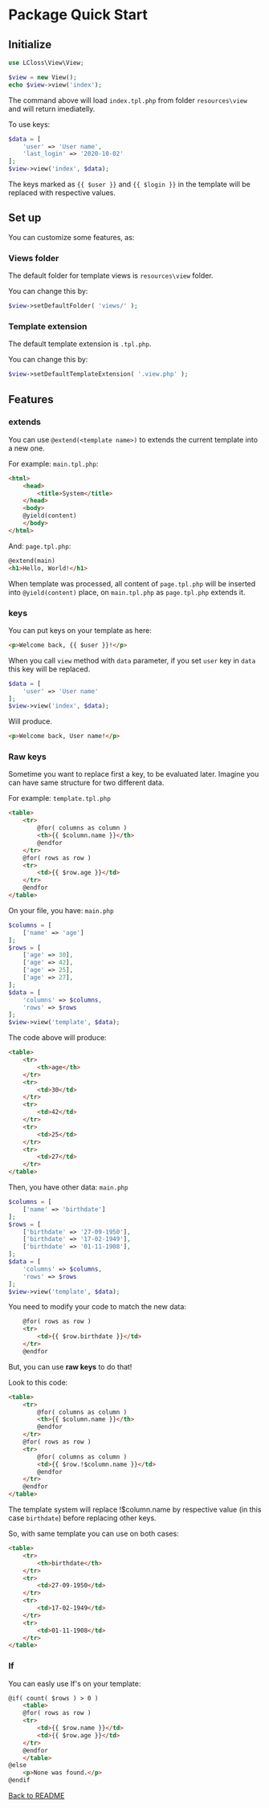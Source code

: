 # Package Quick Start

## Initialize 

```php
use LCloss\View\View;

$view = new View();
echo $view->view('index');
```

The command above will load `index.tpl.php` from folder `resources\view` and will return imediatelly.

To use keys:
```php
$data = [
    'user' => 'User name',
    'last_login' => '2020-10-02'
];
$view->view('index', $data);
```

The keys marked as `{{ $user }}` and `{{ $login }}` in the template will be replaced with respective values.

## Set up

You can customize some features, as:

### Views folder
The default folder for template views is `resources\view` folder.

You can change this by:
```php
$view->setDefaultFolder( 'views/' );
```

### Template extension
The default template extension is `.tpl.php`. 

You can change this by:
```php
$view->setDefaultTemplateExtension( '.view.php' );
```
## Features

### extends
You can use `@extend(<template name>)` to extends the current template into a new one.

For example:
`main.tpl.php`:
```html
<html>
    <head>
        <title>System</title>
    </head>
    <body>
    @yield(content)
    </body>
</html>
```
And:
`page.tpl.php`:
```html
@extend(main)
<h1>Hello, World!</h1>
```

When template was processed, all content of `page.tpl.php` will be inserted into `@yield(content)` place, on `main.tpl.php` as `page.tpl.php` extends it.

### keys
You can put keys on your template as here:

```html
<p>Welcome back, {{ $user }}!</p>
```
When you call `view` method with `data` parameter, if you set `user` key in `data` this key will be replaced.
```php
$data = [
    'user' => 'User name'
];
$view->view('index', $data);
```
Will produce.
```html
<p>Welcome back, User name!</p>
```

### Raw keys
Sometime you want to replace first a key, to be evaluated later.
Imagine you can have same structure for two different data.

For example:
`template.tpl.php`
```html
<table>
    <tr>
        @for( columns as column )
        <th>{{ $column.name }}</th>
        @endfor
    </tr>
    @for( rows as row )
    <tr>
        <td>{{ $row.age }}</td>
    </tr>
    @endfor
</table>
```
On your file, you have:
`main.php`
```php
$columns = [
    ['name' => 'age']
];
$rows = [
    ['age' => 30],
    ['age' => 42],
    ['age' => 25],
    ['age' => 27],
];
$data = [
    'columns' => $columns,
    'rows' => $rows
];
$view->view('template', $data);
```
The code above will produce:
```html
<table>
    <tr>
        <th>age</th>
    </tr>
    <tr>
        <td>30</td>
    </tr>
    <tr>
        <td>42</td>
    </tr>
    <tr>
        <td>25</td>
    </tr>
    <tr>
        <td>27</td>
    </tr>
</table>
```
Then, you have other data:
`main.php`
```php
$columns = [
    ['name' => 'birthdate']
];
$rows = [
    ['birthdate' => '27-09-1950'],
    ['birthdate' => '17-02-1949'],
    ['birthdate' => '01-11-1908'],
];
$data = [
    'columns' => $columns,
    'rows' => $rows
];
$view->view('template', $data);
```
You need to modify your code to match the new data:
```html
    @for( rows as row )
    <tr>
        <td>{{ $row.birthdate }}</td>
    </tr>
    @endfor
```
But, you can use **raw keys** to do that!

Look to this code:
```html
<table>
    <tr>
        @for( columns as column )
        <th>{{ $column.name }}</th>
        @endfor
    </tr>
    @for( rows as row )
    <tr>
        @for( columns as column )
        <td>{{ $row.!$column.name }}</td>
        @endfor
    </tr>
    @endfor
</table>
```

The template system will replace !$column.name by respective value (in this case `birthdate`) before replacing other keys.

So, with same template you can use on both cases:
```html
<table>
    <tr>
        <th>birthdate</th>
    </tr>
    <tr>
        <td>27-09-1950</td>
    </tr>
    <tr>
        <td>17-02-1949</td>
    </tr>
    <tr>
        <td>01-11-1908</td>
    </tr>
</table>
```

### If
You can easly use If's on your template:
```html
@if( count( $rows ) > 0 )
    <table>
    @for( rows as row )
    <tr>
        <td>{{ $row.name }}</td>
        <td>{{ $row.age }}</td>
    </tr>
    @endfor
    </table>
@else
    <p>None was found.</p>
@endif
```

[Back to README](README.md)
